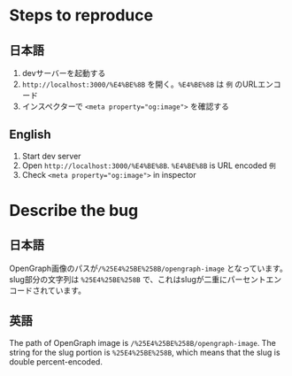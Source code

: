 # Steps to reproduce

## 日本語

1. devサーバーを起動する
2. `http://localhost:3000/%E4%BE%8B` を開く。`%E4%BE%8B` は `例` のURLエンコード
3. インスペクターで `<meta property="og:image">` を確認する

## English

1. Start dev server
2. Open `http://localhost:3000/%E4%BE%8B`. `%E4%BE%8B` is URL encoded `例`
3. Check `<meta property="og:image">` in inspector

# Describe the bug

## 日本語

OpenGraph画像のパスが`/%25E4%25BE%258B/opengraph-image` となっています。
slug部分の文字列は `%25E4%25BE%258B` で、これはslugが二重にパーセントエンコードされています。


## 英語

The path of OpenGraph image is `/%25E4%25BE%258B/opengraph-image`.
The string for the slug portion is `%25E4%25BE%258B`, which means that the slug is double percent-encoded.